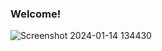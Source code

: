 <h3>Welcome!</h3>

![Screenshot 2024-01-14 134430](https://github.com/Voxold/HTML_CSS_Projects/assets/140138751/ea425abd-2af7-4ed8-aba4-5b984a96b34b)
